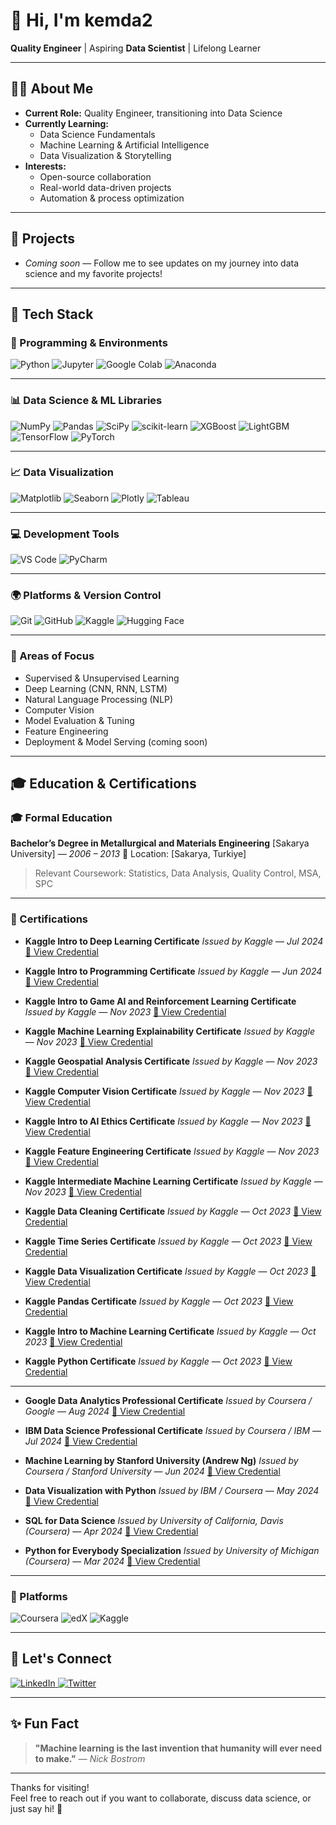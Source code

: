 # 👋 Hi, I'm kemda2

**Quality Engineer** | Aspiring **Data Scientist** | Lifelong Learner

---

## 👨‍💻 About Me

- **Current Role:** Quality Engineer, transitioning into Data Science
- **Currently Learning:**  
  - Data Science Fundamentals  
  - Machine Learning & Artificial Intelligence  
  - Data Visualization & Storytelling
- **Interests:**  
  - Open-source collaboration  
  - Real-world data-driven projects  
  - Automation & process optimization

---

## 🚀 Projects

- _Coming soon_ — Follow me to see updates on my journey into data science and my favorite projects!

---

## 🧰 Tech Stack

### 🐍 Programming & Environments

![Python](https://img.shields.io/badge/Python-3776AB?style=flat\&logo=python\&logoColor=white)
![Jupyter](https://img.shields.io/badge/Jupyter-F37626?style=flat\&logo=jupyter\&logoColor=white)
![Google Colab](https://img.shields.io/badge/Google_Colab-F9AB00?style=flat\&logo=google-colab\&logoColor=white)
![Anaconda](https://img.shields.io/badge/Anaconda-44A833?style=flat\&logo=anaconda\&logoColor=white)

---

### 📊 Data Science & ML Libraries

![NumPy](https://img.shields.io/badge/NumPy-013243?style=flat\&logo=numpy\&logoColor=white)
![Pandas](https://img.shields.io/badge/Pandas-150458?style=flat\&logo=pandas\&logoColor=white)
![SciPy](https://img.shields.io/badge/SciPy-8CAAE6?style=flat\&logo=scipy\&logoColor=white)
![scikit-learn](https://img.shields.io/badge/scikit--learn-F7931E?style=flat\&logo=scikit-learn\&logoColor=white)
![XGBoost](https://img.shields.io/badge/XGBoost-EC4E18?style=flat\&logoColor=white)
![LightGBM](https://img.shields.io/badge/LightGBM-8BC34A?style=flat\&logoColor=white)
![TensorFlow](https://img.shields.io/badge/TensorFlow-FF6F00?style=flat\&logo=tensorflow\&logoColor=white)
![PyTorch](https://img.shields.io/badge/PyTorch-EE4C2C?style=flat\&logo=pytorch\&logoColor=white)

---

### 📈 Data Visualization

![Matplotlib](https://img.shields.io/badge/Matplotlib-11557C?style=flat\&logo=matplotlib\&logoColor=white)
![Seaborn](https://img.shields.io/badge/Seaborn-2E8BC0?style=flat\&logoColor=white)
![Plotly](https://img.shields.io/badge/Plotly-3F4F75?style=flat\&logo=plotly\&logoColor=white)
![Tableau](https://img.shields.io/badge/Tableau-E97627?style=flat\&logo=tableau\&logoColor=white)

---

### 💻 Development Tools

![VS Code](https://img.shields.io/badge/VSCode-007ACC?style=flat\&logo=visual-studio-code\&logoColor=white)
![PyCharm](https://img.shields.io/badge/PyCharm-000000?style=flat\&logo=pycharm\&logoColor=white)

---

### 🌍 Platforms & Version Control

![Git](https://img.shields.io/badge/Git-F05032?style=flat\&logo=git\&logoColor=white)
![GitHub](https://img.shields.io/badge/GitHub-181717?style=flat\&logo=github\&logoColor=white)
![Kaggle](https://img.shields.io/badge/Kaggle-20BEFF?style=flat\&logo=kaggle\&logoColor=white)
![Hugging Face](https://img.shields.io/badge/HuggingFace-FCC624?style=flat\&logo=huggingface\&logoColor=black)

---

### 🧠 Areas of Focus

* Supervised & Unsupervised Learning
* Deep Learning (CNN, RNN, LSTM)
* Natural Language Processing (NLP)
* Computer Vision
* Model Evaluation & Tuning
* Feature Engineering
* Deployment & Model Serving (coming soon)

---

## 🎓 Education & Certifications

### 🎓 Formal Education

**Bachelor’s Degree in Metallurgical and Materials Engineering**
\[Sakarya University] — *2006 – 2013*
📍 Location: \[Sakarya, Turkiye]

> Relevant Coursework: Statistics, Data Analysis, Quality Control, MSA, SPC 

---

### 🏅 Certifications

* **Kaggle Intro to Deep Learning Certificate**
  *Issued by Kaggle* — *Jul 2024*
  [🔗 View Credential](https://www.kaggle.com/learn/certification/kemalmusabdayioglu/intro-to-deep-learning)

* **Kaggle Intro to Programming Certificate**
  *Issued by Kaggle* — *Jun 2024*
  [🔗 View Credential](https://www.kaggle.com/learn/certification/kemalmusabdayioglu/intro-to-programming)

* **Kaggle Intro to Game AI and Reinforcement Learning Certificate**
  *Issued by Kaggle* — *Nov 2023*
  [🔗 View Credential](https://www.kaggle.com/learn/certification/kemalmusabdayioglu/intro-to-game-ai-and-reinforcement-learning)

* **Kaggle Machine Learning Explainability Certificate**
  *Issued by Kaggle* — *Nov 2023*
  [🔗 View Credential](https://www.kaggle.com/learn/certification/kemalmusabdayioglu/machine-learning-explainability)

* **Kaggle Geospatial Analysis Certificate**
  *Issued by Kaggle* — *Nov 2023*
  [🔗 View Credential](https://www.kaggle.com/learn/certification/kemalmusabdayioglu/geospatial-analysis)

* **Kaggle Computer Vision Certificate**
  *Issued by Kaggle* — *Nov 2023*
  [🔗 View Credential](https://www.kaggle.com/learn/certification/kemalmusabdayioglu/computer-vision)

* **Kaggle Intro to AI Ethics Certificate**
  *Issued by Kaggle* — *Nov 2023*
  [🔗 View Credential](https://www.kaggle.com/learn/certification/kemalmusabdayioglu/intro-to-ai-ethics)

* **Kaggle Feature Engineering Certificate**
  *Issued by Kaggle* — *Nov 2023*
  [🔗 View Credential](https://www.kaggle.com/learn/certification/kemalmusabdayioglu/feature-engineering)

* **Kaggle Intermediate Machine Learning Certificate**
  *Issued by Kaggle* — *Nov 2023*
  [🔗 View Credential](https://www.kaggle.com/learn/certification/kemalmusabdayioglu/intermediate-machine-learning)

* **Kaggle Data Cleaning Certificate**
  *Issued by Kaggle* — *Oct 2023*
  [🔗 View Credential](https://www.kaggle.com/learn/certification/kemalmusabdayioglu/data-cleaning)

* **Kaggle Time Series Certificate**
  *Issued by Kaggle* — *Oct 2023*
  [🔗 View Credential](https://www.kaggle.com/learn/certification/kemalmusabdayioglu/time-series)

* **Kaggle Data Visualization Certificate**
  *Issued by Kaggle* — *Oct 2023*
  [🔗 View Credential](https://www.kaggle.com/learn/certification/kemalmusabdayioglu/data-visualization)

* **Kaggle Pandas Certificate**
  *Issued by Kaggle* — *Oct 2023*
  [🔗 View Credential](https://www.kaggle.com/learn/certification/kemalmusabdayioglu/pandas)

* **Kaggle Intro to Machine Learning Certificate**
  *Issued by Kaggle* — *Oct 2023*
  [🔗 View Credential](https://www.kaggle.com/learn/certification/kemalmusabdayioglu/intro-to-machine-learning)

* **Kaggle Python Certificate**
  *Issued by Kaggle* — *Oct 2023*
  [🔗 View Credential](https://www.kaggle.com/learn/certification/kemalmusabdayioglu/python)


---

* **Google Data Analytics Professional Certificate**
  *Issued by Coursera / Google* — *Aug 2024*
  [🔗 View Credential](https://www.coursera.org/account/accomplishments/certificate/XXXX)

* **IBM Data Science Professional Certificate**
  *Issued by Coursera / IBM* — *Jul 2024*
  [🔗 View Credential](https://www.coursera.org/account/accomplishments/certificate/XXXX)

* **Machine Learning by Stanford University (Andrew Ng)**
  *Issued by Coursera / Stanford University* — *Jun 2024*
  [🔗 View Credential](https://www.coursera.org/account/accomplishments/certificate/XXXX)

* **Data Visualization with Python**
  *Issued by IBM / Coursera* — *May 2024*
  [🔗 View Credential](https://www.coursera.org/account/accomplishments/certificate/XXXX)

* **SQL for Data Science**
  *Issued by University of California, Davis (Coursera)* — *Apr 2024*
  [🔗 View Credential](https://www.coursera.org/account/accomplishments/certificate/XXXX)

* **Python for Everybody Specialization**
  *Issued by University of Michigan (Coursera)* — *Mar 2024*
  [🔗 View Credential](https://www.coursera.org/account/accomplishments/certificate/XXXX)

---

### 📘 Platforms

![Coursera](https://img.shields.io/badge/Coursera-0056D2?style=flat\&logo=coursera\&logoColor=white)
![edX](https://img.shields.io/badge/edX-02262B?style=flat\&logo=edx\&logoColor=white)
![Kaggle](https://img.shields.io/badge/Kaggle-20BEFF?style=flat\&logo=kaggle\&logoColor=white)

---

## 🤝 Let's Connect

<a href="https://www.linkedin.com/in/kemda2" target="blank">
  <img src="https://img.shields.io/badge/LinkedIn-blue?logo=linkedin&logoColor=white" alt="LinkedIn" />
</a>

<a href="https://twitter.com/kemda2" target="blank">
  <img src="https://img.shields.io/badge/Twitter-1DA1F2?logo=twitter&logoColor=white" alt="Twitter" />
</a>

---

## ✨ Fun Fact

> **"Machine learning is the last invention that humanity will ever need to make."**
> — *Nick Bostrom*

---

Thanks for visiting!  
Feel free to reach out if you want to collaborate, discuss data science, or just say hi! 🚀
